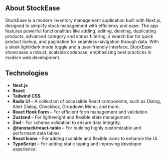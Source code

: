 ## About StockEase

StockEase is a modern inventory management application built with Next.js, designed to simplify stock management with efficiency and ease. The app features powerful functionalities like adding, editing, deleting, duplicating products, advanced category and status filtering, a search bar for quick product lookup, and pagination for seamless navigation through data. With a sleek light/dark mode toggle and a user-friendly interface, StockEase showcases a robust, scalable codebase, emphasizing best practices in modern web development.

## Technologies

- **Next.js**
- **React**
- **Tailwind CSS**
- **Radix UI** – A collection of accessible React components, such as Dialog, Alert Dialog, Checkbox, Dropdown Menu, and more.
- **React Hook Form** – For efficient form management and validation.
- **Zustand** – For lightweight and flexible state management.
- **Zod** – For schema validation to ensure data integrity.
- **@tanstack/react-table** – For building highly customizable and performant data tables.
- **React Icons** – For adding scalable and flexible icons to enhance the UI.
- **TypeScript** – For adding static typing and improving developer experience.

